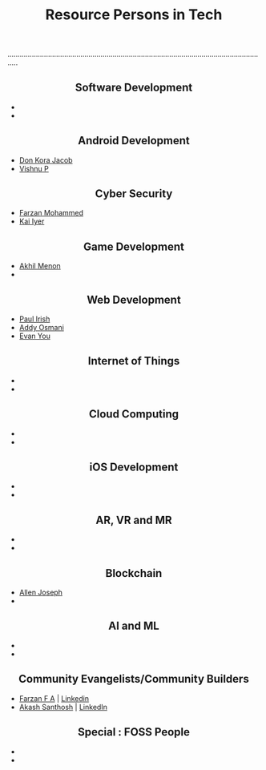 # <center>Resource Persons in Tech</center>
\
\
.................................................................................................................................
## <center>Software Development</center>
- 
-

## <center>Android Development</center>
- [Don Kora Jacob](https://github.com/don-k-jacob)
- [Vishnu P](https://github.com/VishnuPothan)

## <center>Cyber Security</center>
- [Farzan Mohammed](https://github.com/ZeroPrime9)
- [Kai Iyer](https://github.com/kaiiyer)

## <center>Game Development</center>
- [Akhil Menon](https://github.com/AkhilMenon007)
-

## <center>Web Development</center>
- [Paul Irish](https://github.com/paulirish)
- [Addy Osmani](https://github.com/addyosmani)
- [Evan You](https://github.com/yyx990803)

## <center>Internet of Things</center>
- 
-

## <center>Cloud Computing</center>
-
-

## <center>iOS Development</center>
-
-

## <center>AR, VR and MR</center>
-
-

## <center>Blockchain</center>
- [Allen Joseph](https://github.com/AllenAJ)
-

## <center>AI and ML</center>
-
-

## <center>Community Evangelists/Community Builders</center>
- [Farzan F A](https://github.com/farzanfa) | [Linkedin](https://www.linkedin.com/in/farzanfa/)
- [Akash Santhosh](https://github.com/akash-santhosh) | [LinkedIn](https://linkedin.com/in/akashsanthosh)

## <center> Special : FOSS People</center> 
-
-
